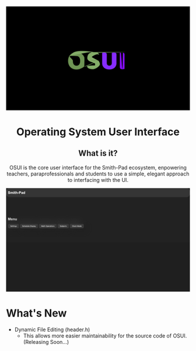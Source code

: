 <img src="./osui-logo.png"></img>

<h1 align="center">Operating System User Interface </h1>

<h2 align="center">What is it?</h2>

<p align="center">
OSUI is the core user interface for the Smith-Pad ecosystem, enpowering teachers, paraprofessionals
and students to use a simple, elegant approach to interfacing with the UI.
</p>


<img src="./documentation-src/home.png">




# What's New

- Dynamic File Editing (header.h)
    - This allows more easier maintainability for the source code of OSUI. (Releasing Soon...)